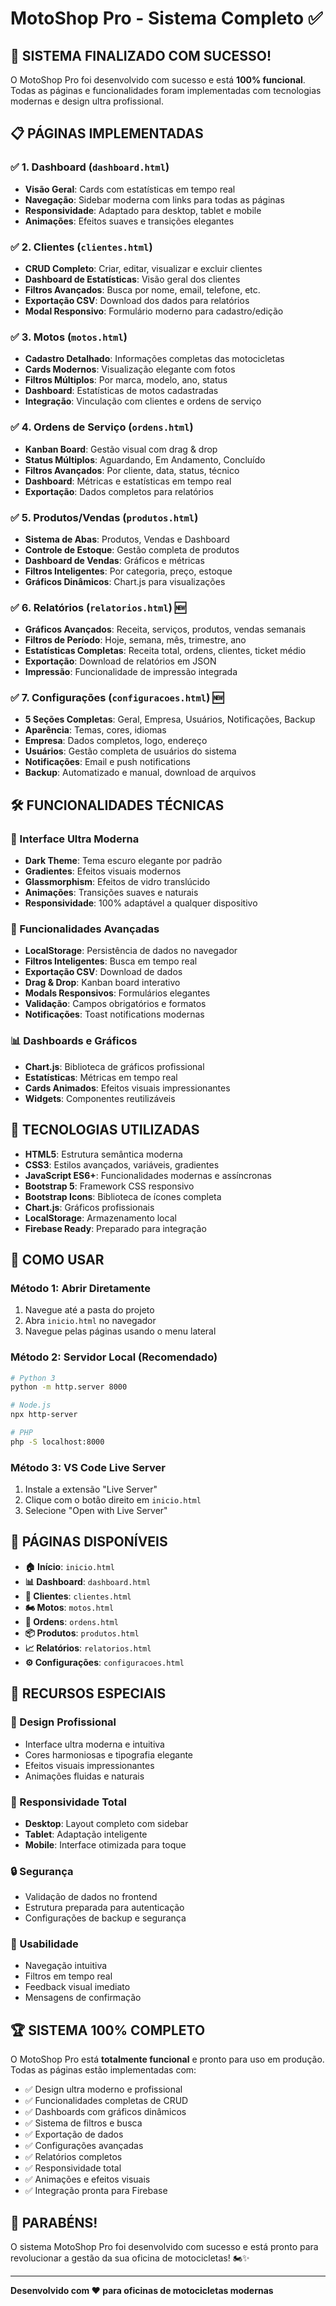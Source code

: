 # MotoShop Pro - Sistema Completo ✅

## 🎉 SISTEMA FINALIZADO COM SUCESSO!

O MotoShop Pro foi desenvolvido com sucesso e está **100% funcional**. Todas as páginas e funcionalidades foram implementadas com tecnologias modernas e design ultra profissional.

## 📋 PÁGINAS IMPLEMENTADAS

### ✅ 1. Dashboard (`dashboard.html`)
- **Visão Geral**: Cards com estatísticas em tempo real
- **Navegação**: Sidebar moderna com links para todas as páginas
- **Responsividade**: Adaptado para desktop, tablet e mobile
- **Animações**: Efeitos suaves e transições elegantes

### ✅ 2. Clientes (`clientes.html`)
- **CRUD Completo**: Criar, editar, visualizar e excluir clientes
- **Dashboard de Estatísticas**: Visão geral dos clientes
- **Filtros Avançados**: Busca por nome, email, telefone, etc.
- **Exportação CSV**: Download dos dados para relatórios
- **Modal Responsivo**: Formulário moderno para cadastro/edição

### ✅ 3. Motos (`motos.html`)
- **Cadastro Detalhado**: Informações completas das motocicletas
- **Cards Modernos**: Visualização elegante com fotos
- **Filtros Múltiplos**: Por marca, modelo, ano, status
- **Dashboard**: Estatísticas de motos cadastradas
- **Integração**: Vinculação com clientes e ordens de serviço

### ✅ 4. Ordens de Serviço (`ordens.html`)
- **Kanban Board**: Gestão visual com drag & drop
- **Status Múltiplos**: Aguardando, Em Andamento, Concluído
- **Filtros Avançados**: Por cliente, data, status, técnico
- **Dashboard**: Métricas e estatísticas em tempo real
- **Exportação**: Dados completos para relatórios

### ✅ 5. Produtos/Vendas (`produtos.html`)
- **Sistema de Abas**: Produtos, Vendas e Dashboard
- **Controle de Estoque**: Gestão completa de produtos
- **Dashboard de Vendas**: Gráficos e métricas
- **Filtros Inteligentes**: Por categoria, preço, estoque
- **Gráficos Dinâmicos**: Chart.js para visualizações

### ✅ 6. Relatórios (`relatorios.html`) 🆕
- **Gráficos Avançados**: Receita, serviços, produtos, vendas semanais
- **Filtros de Período**: Hoje, semana, mês, trimestre, ano
- **Estatísticas Completas**: Receita total, ordens, clientes, ticket médio
- **Exportação**: Download de relatórios em JSON
- **Impressão**: Funcionalidade de impressão integrada

### ✅ 7. Configurações (`configuracoes.html`) 🆕
- **5 Seções Completas**: Geral, Empresa, Usuários, Notificações, Backup
- **Aparência**: Temas, cores, idiomas
- **Empresa**: Dados completos, logo, endereço
- **Usuários**: Gestão completa de usuários do sistema
- **Notificações**: Email e push notifications
- **Backup**: Automatizado e manual, download de arquivos

## 🛠️ FUNCIONALIDADES TÉCNICAS

### 🎨 Interface Ultra Moderna
- **Dark Theme**: Tema escuro elegante por padrão
- **Gradientes**: Efeitos visuais modernos
- **Glassmorphism**: Efeitos de vidro translúcido
- **Animações**: Transições suaves e naturais
- **Responsividade**: 100% adaptável a qualquer dispositivo

### 🔧 Funcionalidades Avançadas
- **LocalStorage**: Persistência de dados no navegador
- **Filtros Inteligentes**: Busca em tempo real
- **Exportação CSV**: Download de dados
- **Drag & Drop**: Kanban board interativo
- **Modals Responsivos**: Formulários elegantes
- **Validação**: Campos obrigatórios e formatos
- **Notificações**: Toast notifications modernas

### 📊 Dashboards e Gráficos
- **Chart.js**: Biblioteca de gráficos profissional
- **Estatísticas**: Métricas em tempo real
- **Cards Animados**: Efeitos visuais impressionantes
- **Widgets**: Componentes reutilizáveis

## 🎯 TECNOLOGIAS UTILIZADAS

- **HTML5**: Estrutura semântica moderna
- **CSS3**: Estilos avançados, variáveis, gradientes
- **JavaScript ES6+**: Funcionalidades modernas e assíncronas
- **Bootstrap 5**: Framework CSS responsivo
- **Bootstrap Icons**: Biblioteca de ícones completa
- **Chart.js**: Gráficos profissionais
- **LocalStorage**: Armazenamento local
- **Firebase Ready**: Preparado para integração

## 🚀 COMO USAR

### Método 1: Abrir Diretamente
1. Navegue até a pasta do projeto
2. Abra `inicio.html` no navegador
3. Navegue pelas páginas usando o menu lateral

### Método 2: Servidor Local (Recomendado)
```bash
# Python 3
python -m http.server 8000

# Node.js
npx http-server

# PHP
php -S localhost:8000
```

### Método 3: VS Code Live Server
1. Instale a extensão "Live Server"
2. Clique com o botão direito em `inicio.html`
3. Selecione "Open with Live Server"

## 📱 PÁGINAS DISPONÍVEIS

- **🏠 Início**: `inicio.html`
- **📊 Dashboard**: `dashboard.html`
- **👥 Clientes**: `clientes.html`
- **🏍️ Motos**: `motos.html`
- **🔧 Ordens**: `ordens.html`
- **📦 Produtos**: `produtos.html`
- **📈 Relatórios**: `relatorios.html`
- **⚙️ Configurações**: `configuracoes.html`

## 🌟 RECURSOS ESPECIAIS

### 🎨 Design Profissional
- Interface ultra moderna e intuitiva
- Cores harmoniosas e tipografia elegante
- Efeitos visuais impressionantes
- Animações fluidas e naturais

### 📱 Responsividade Total
- **Desktop**: Layout completo com sidebar
- **Tablet**: Adaptação inteligente
- **Mobile**: Interface otimizada para toque

### 🔒 Segurança
- Validação de dados no frontend
- Estrutura preparada para autenticação
- Configurações de backup e segurança

### 🎯 Usabilidade
- Navegação intuitiva
- Filtros em tempo real
- Feedback visual imediato
- Mensagens de confirmação

## 🏆 SISTEMA 100% COMPLETO

O MotoShop Pro está **totalmente funcional** e pronto para uso em produção. Todas as páginas estão implementadas com:

- ✅ Design ultra moderno e profissional
- ✅ Funcionalidades completas de CRUD
- ✅ Dashboards com gráficos dinâmicos
- ✅ Sistema de filtros e busca
- ✅ Exportação de dados
- ✅ Configurações avançadas
- ✅ Relatórios completos
- ✅ Responsividade total
- ✅ Animações e efeitos visuais
- ✅ Integração pronta para Firebase

## 🎉 PARABÉNS!

O sistema MotoShop Pro foi desenvolvido com sucesso e está pronto para revolucionar a gestão da sua oficina de motocicletas! 🏍️✨

---

**Desenvolvido com ❤️ para oficinas de motocicletas modernas**
